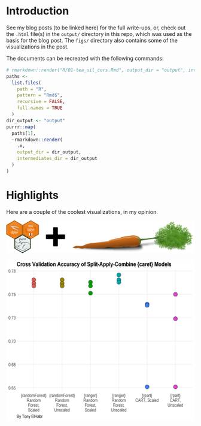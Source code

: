 
Introduction
============

See my blog posts (to be linked here) for the full write-ups, or, check out the `.html` file(s) in the `output/` directory in this repo, which was used as the basis for the blog post. The `figs/` directory also contains some of the visualizations in the post.

The documents can be recreated with the following commands:

``` r
# rmarkdown::render("R/01-tea_uil_cors.Rmd", output_dir = "output", intermediates_dir = "output")
paths <-
  list.files(
    path = "R",
    pattern = "Rmd$",
    recursive = FALSE,
    full.names = TRUE
  )
dir_output <- "output"
purrr::map(
  paths[1],
  ~rmarkdown::render(
    .x,
    output_dir = dir_output, 
    intermediates_dir = dir_output
  )
)
```

Highlights
==========

Here are a couple of the coolest visualizations, in my opinion.

![](figs/purrrify_caret-banner.png)

![](figs/viz_summ_diabetes_bymethod.png)
